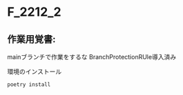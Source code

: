 # F_2212_2

## 作業用覚書:
mainブランチで作業をするな
BranchProtectionRUle導入済み

環境のインストール
```python 
poetry install
```
